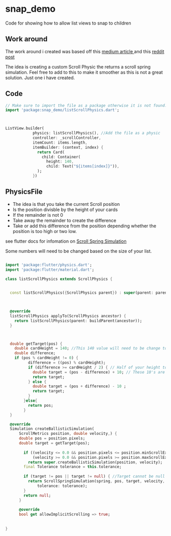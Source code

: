 # snap_demo

Code for showing how to allow list views to snap to children

## Work around

The work around i created was based off this <a href="https://medium.com/@tonyowen/flutter-formula-one-paging-animation-b65dfc5fc6ba" target="_Blank">medium article </a> and this <a href="https://www.reddit.com/r/FlutterDev/comments/d9zzul/custom_scrollphysics/"> reddit post </a>

The idea is creating a custom Scroll Physic the returns a scroll spring simulation.
Feel free to add to this to make it smoother as this is not a great solution. Just one i have created.

## Code

```Dart
// Make sure to import the file as a package otherwise it is not found.  
import 'package:snap_demo/listScrollPhysics.dart';



ListView.builder(
            physics: listScrollPhysics(), //Add the file as a physic
            controller: _scrollController,
            itemCount: items.length,
            itemBuilder: (context, index) {
              return Card(
                child: Container(
                  height: 140,
                  child: Text("${items[index]}")),
              );
            }) 

```

## PhysicsFile

- The idea is that you take the current Scroll position
- Is the position divisble by the height of your cards
- If the remainder is not 0
- Take away the remainder to create the difference
- Take or add this difference from the position depending whether the position is too high or two low. 

see flutter docs for infomation on <a href="https://api.flutter.dev/flutter/physics/ScrollSpringSimulation-class.html" target="_Blank"> Scroll Spring Simulation </a>



Some numbers will need to be changed based on the size of your list.

```Dart

import 'package:flutter/physics.dart';
import 'package:flutter/material.dart';

class listScrollPhysics extends ScrollPhysics {

  
  const listScrollPhysics({ScrollPhysics parent}) : super(parent: parent);
  


  @override
  listScrollPhysics applyTo(ScrollPhysics ancestor) {
    return listScrollPhysics(parent: buildParent(ancestor));
  }



  double getTarget(pos) {
    double cardHeight = 140; //This 140 value will need to be change to suit your height
    double difference;
    if (pos % cardHeight != 0) { 
          difference = ((pos) % cardHeight);
          if (difference >= cardHeight / 2) { // Half of your height to determine if its below or higher
            double target = (pos - difference) + 10; // These 10's are the extra spacing needed to get to the top of each card.
            return target;
          } else {
            double target = (pos + difference) - 10 ;
            return target;
          }
        }else{
          return pos;
        }
  }

  @override
  Simulation createBallisticSimulation(
      ScrollMetrics position, double velocity,) {
      double pos = position.pixels;
      double target = getTarget(pos);
   
        if ((velocity <= 0.0 && position.pixels <= position.minScrollExtent) ||
            (velocity >= 0.0 && position.pixels >= position.maxScrollExtent))
          return super.createBallisticSimulation(position, velocity);
        final Tolerance tolerance = this.tolerance;
    
        if (target != pos || target != null) { //Target cannot be null there for is set back to pos
          return ScrollSpringSimulation(spring, pos, target, velocity,
              tolerance: tolerance);
        }
        return null; 
      }
    
      @override
      bool get allowImplicitScrolling => true;
    
      
}


```





